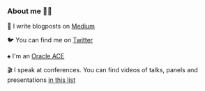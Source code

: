 ### About me 👩‍💻


📝 I write blogposts on [Medium](https://medium.com/@jasminfluri)

🐦 You can find me on [Twitter](https://twitter.com/jasminfluri)

♠ I'm an [Oracle ACE](https://apexapps.oracle.com/pls/apex/f?p=119297:3::::::)

🎬 I speak at conferences. You can find videos of talks, panels and presentations [in this list](https://www.youtube.com/playlist?list=PLND1n28knCH9OdvjAP74UPnG_xlFugL9o)
